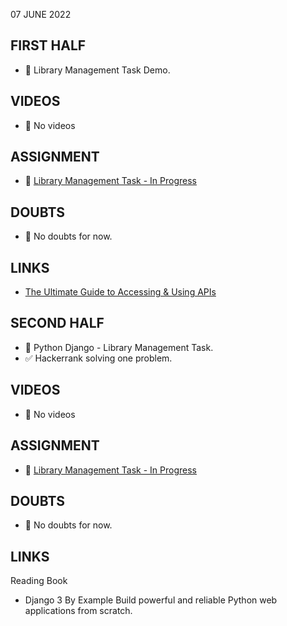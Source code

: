 07 JUNE 2022

## FIRST HALF

- 🚧 Library Management Task Demo. 

## VIDEOS

- 🚫 No videos

## ASSIGNMENT

- 🚧 [Library Management Task - In Progress](https://github.com/Yash0510/django_project01_api)

## DOUBTS

- 🚫 No doubts for now.

## LINKS

- [The Ultimate Guide to Accessing & Using APIs](https://blog.hubspot.com/website/application-programming-interface-api)


## SECOND HALF

- 🚧 Python Django - Library Management Task. 
- ✅ Hackerrank solving one problem.

## VIDEOS

- 🚫 No videos

## ASSIGNMENT

- 🚧  [Library Management Task - In Progress](https://github.com/Yash0510/django_project01_api)

## DOUBTS

- 🚫 No doubts for now.

## LINKS

Reading Book
- Django 3 By Example Build powerful and reliable Python web applications from scratch.



